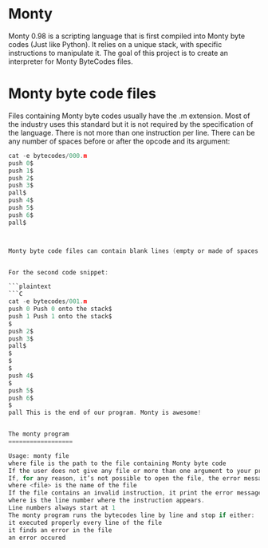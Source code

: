 Monty
=======

Monty 0.98 is a scripting language that is first compiled into Monty byte codes (Just like Python). It relies on a unique stack, with specific instructions to manipulate it. The goal of this project is to create an interpreter for Monty ByteCodes files.

Monty byte code files
==============================

Files containing Monty byte codes usually have the .m extension. Most of the industry uses this standard but it is not required by the specification of the language. There is not more than one instruction per line. There can be any number of spaces before or after the opcode and its argument:


```C
cat -e bytecodes/000.m
push 0$
push 1$
push 2$
push 3$
pall$
push 4$
push 5$
push 6$
pall$



Monty byte code files can contain blank lines (empty or made of spaces only, and any additional text after the opcode or its required argument is not taken into account:


For the second code snippet:

```plaintext
```C
cat -e bytecodes/001.m
push 0 Push 0 onto the stack$
push 1 Push 1 onto the stack$
$
push 2$
push 3$
pall$
$
$
$
push 4$
$
push 5$
push 6$
$
pall This is the end of our program. Monty is awesome!


The monty program
==================

Usage: monty file
where file is the path to the file containing Monty byte code
If the user does not give any file or more than one argument to your program, it prints the error message USAGE: monty file, followed by a new line, and exit with the status EXIT_FAILURE
If, for any reason, it’s not possible to open the file, the error message Error: Can't open file <file> will be printed followed by a new line, and it exit with the status EXIT_FAILURE
where <file> is the name of the file
If the file contains an invalid instruction, it print the error message L<line_number>: unknown instruction <opcode>, followed by a new line, and it exit with the status EXIT_FAILURE
where is the line number where the instruction appears.
Line numbers always start at 1
The monty program runs the bytecodes line by line and stop if either:
it executed properly every line of the file
it finds an error in the file
an error occured
